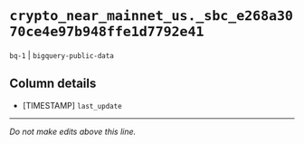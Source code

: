 # `crypto_near_mainnet_us._sbc_e268a3070ce4e97b948ffe1d7792e41`
`bq-1` | `bigquery-public-data`

## Column details
* [TIMESTAMP] `last_update`

-------------------------------------------------------------------------------
*Do not make edits above this line.*
